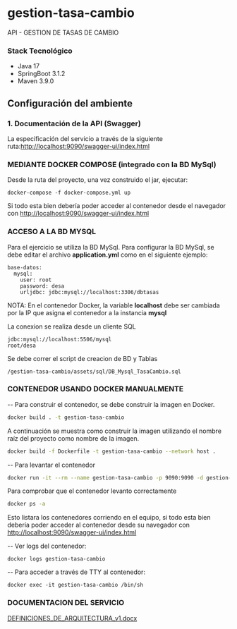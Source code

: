 

# gestion-tasa-cambio
API - GESTION DE TASAS DE CAMBIO

### Stack Tecnológico 
* Java 17
* SpringBoot 3.1.2
* Maven 3.9.0


## Configuración del ambiente 

### 1. Documentación de la API (Swagger)

La especificación del servicio a través de la siguiente ruta:[http://localhost:9090/swagger-ui/index.html](http://localhost:9090/swagger-ui/index.html)

###  MEDIANTE DOCKER COMPOSE (integrado con la BD MySql)

Desde la ruta del proyecto, una vez construido el jar, ejecutar:

```shell
docker-compose -f docker-compose.yml up
```

Si todo esta bien debería poder acceder al contenedor desde el
navegador con [http://localhost:9090/swagger-ui/index.html](http://localhost:9090/swagger-ui/index.html)


### ACCESO A LA BD MYSQL
Para el ejercicio se utiliza la BD MySql.
Para configurar la BD MySql, se debe editar el archivo **application.yml** como en el siguiente ejemplo: 
```shell
base-datos:
  mysql:
    user: root
    password: desa
    urljdbc: jdbc:mysql://localhost:3306/dbtasas
```
NOTA: En el contenedor Docker, la variable **localhost**  debe ser cambiada por la IP que asigna el contenedor a la instancia **mysql**

La conexion se realiza desde un cliente SQL
```shell
jdbc:mysql://localhost:5506/mysql
root/desa
```
Se debe correr el script de creacion de BD y Tablas
```shell
/gestion-tasa-cambio/assets/sql/DB_Mysql_TasaCambio.sql
```


### CONTENEDOR USANDO DOCKER MANUALMENTE
--
Para construir el contenedor, se debe construir la imagen en Docker.

```bash
docker build . -t gestion-tasa-cambio
```

A continuación se muestra como construir la imagen utilizando el nombre raíz del proyecto como nombre de la imagen.

```bash
docker build -f Dockerfile -t gestion-tasa-cambio --network host .
```

--
Para levantar el contenedor

```bash
docker run -it --rm --name gestion-tasa-cambio -p 9090:9090 -d gestion-tasa-cambio --network=host
```
Para comprobar que el contenedor levanto correctamente

```bash
docker ps -a
```

Esto listara los contenedores corriendo en el equipo, si todo esta bien debería poder acceder al contenedor desde su 
navegador con [http://localhost:9090/swagger-ui/index.html](http://localhost:9090/swagger-ui/index.html)

-- 
Ver logs del contenedor:
```shell
docker logs gestion-tasa-cambio
```

--
Para acceder a través de TTY al contenedor:
```shell
docker exec -it gestion-tasa-cambio /bin/sh
```
### DOCUMENTACION DEL SERVICIO

[DEFINICIONES_DE_ARQUITECTURA_v1.docx](assets/DEFINICIONES_DE_ARQUITECTURA_v1.docx)
